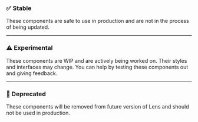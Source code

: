 ### ✅ Stable
These components are safe to use in production and are not in the process of being updated.

***


### ⚠️ Experimental
These components are WIP and are actively being worked on. Their styles and interfaces may change. You can help by testing these components out and giving feedback.


***

### 🚫 Deprecated
These components will be removed from future version of Lens and should not be used in production.

